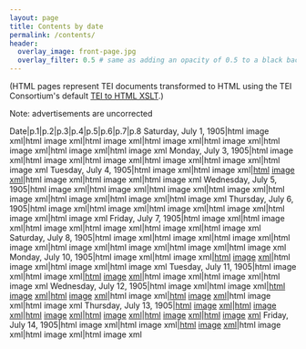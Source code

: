 ```yaml
---
layout: page
title: Contents by date
permalink: /contents/
header:
  overlay_image: front-page.jpg
  overlay_filter: 0.5 # same as adding an opacity of 0.5 to a black background
---
```


(HTML pages represent TEI documents transformed to HTML using the TEI Consortium's default [TEI to HTML XSLT](http://www.tei-c.org/release/doc/tei-xsl/).)

Note: advertisements are uncorrected

Date|p.1|p.2|p.3|p.4|p.5|p.6|p.7|p.8
Saturday, July 1, 1905|html image xml|html image xml|html image xml|html image xml|html image xml|html image xml|html image xml|html image xml
Monday, July 3, 1905|html image xml|html image xml|html image xml|html image xml|html image xml|html image xml
Tuesday, July 4, 1905|html image xml|html image xml|[html](https://raw.githubusercontent.com/whanley/digital-Egyptian-Gazette/master/my-content/1905-07-04-p3.html) [image](https://raw.githubusercontent.com/whanley/digital-Egyptian-Gazette/my-content/1905-07-04-p3.jpg) [xml](https://raw.githubusercontent.com/whanley/digital-Egyptian-Gazette/my-content/1905-07-04-p3.xml)|html image xml|html image xml|html image xml
Wednesday, July 5, 1905|html image xml|html image xml|html image xml|html image xml|html image xml|html image xml|html image xml|html image xml
Thursday, July 6, 1905|html image xml|html image xml|html image xml|html image xml|html image xml|html image xml
Friday, July 7, 1905|html image xml|html image xml|html image xml|html image xml|html image xml|html image xml
Saturday, July 8, 1905|html image xml|html image xml|html image xml|html image xml|html image xml|html image xml|html image xml|html image xml
Monday, July 10, 1905|html image xml|html image xml|[html]() [image]() [xml]()|html image xml|html image xml|html image xml
Tuesday, July 11, 1905|html image xml|html image xml|[html]() [image]() [xml]()|html image xml|html image xml|html image xml
Wednesday, July 12, 1905|html image xml|html image xml|[html]() [image]() [xml]()|[html]() [image]() [xml]()|html image xml|[html]() [image]() [xml]()|html image xml|html image xml
Thursday, July 13, 1905|[html]() [image]() [xml]()|[html]() [image]() [xml]()|[html]() [image]() [xml]()|[html]() [image]() [xml]()|[html]() [image]() [xml]()|[html]() [image]() [xml]()
Friday, July 14, 1905|html image xml|html image xml|[html]() [image]() [xml]()|html image xml|html image xml|html image xml